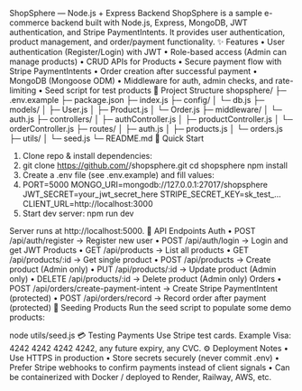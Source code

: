 ShopSphere — Node.js + Express Backend
ShopSphere is a sample e-commerce backend built with Node.js, Express, MongoDB, JWT authentication, and Stripe PaymentIntents. It provides user authentication, product management, and order/payment functionality.
✨ Features
•	User authentication (Register/Login) with JWT
•	Role-based access (Admin can manage products)
•	CRUD APIs for Products
•	Secure payment flow with Stripe PaymentIntents
•	Order creation after successful payment
•	MongoDB (Mongoose ODM)
•	Middleware for auth, admin checks, and rate-limiting
•	Seed script for test products
📂 Project Structure
shopsphere/
├─ .env.example
├─ package.json
├─ index.js
├─ config/
│  └─ db.js
├─ models/
│  ├─ User.js
│  ├─ Product.js
│  └─ Order.js
├─ middleware/
│  └─ auth.js
├─ controllers/
│  ├─ authController.js
│  ├─ productController.js
│  └─ orderController.js
├─ routes/
│  ├─ auth.js
│  ├─ products.js
│  └─ orders.js
├─ utils/
│  └─ seed.js
└─ README.md
🚀 Quick Start
1.	Clone repo & install dependencies:
2.	git clone https://github.com/<your-username>/shopsphere.git
cd shopsphere
npm install
3.	Create a .env file (see .env.example) and fill values:
4.	PORT=5000
MONGO_URI=mongodb://127.0.0.1:27017/shopsphere
JWT_SECRET=your_jwt_secret_here
STRIPE_SECRET_KEY=sk_test_...
CLIENT_URL=http://localhost:3000
5.	Start dev server:
npm run dev

Server runs at http://localhost:5000.
🔑 API Endpoints
Auth
•	POST /api/auth/register → Register new user
•	POST /api/auth/login → Login and get JWT
Products
•	GET /api/products → List all products
•	GET /api/products/:id → Get single product
•	POST /api/products → Create product (Admin only)
•	PUT /api/products/:id → Update product (Admin only)
•	DELETE /api/products/:id → Delete product (Admin only)
Orders
•	POST /api/orders/create-payment-intent → Create Stripe PaymentIntent (protected)
•	POST /api/orders/record → Record order after payment (protected)
🧪 Seeding Products
Run the seed script to populate some demo products:

node utils/seed.js
💳 Testing Payments
Use Stripe test cards. Example Visa: 4242 4242 4242 4242, any future expiry, any CVC.
⚙️ Deployment Notes
•	Use HTTPS in production
•	Store secrets securely (never commit .env)
•	Prefer Stripe webhooks to confirm payments instead of client signals
•	Can be containerized with Docker / deployed to Render, Railway, AWS, etc.
